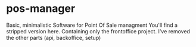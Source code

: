 # pos-manager
Basic, minimalistic Software for Point Of Sale managment
You'll find a stripped version here. Containing only the frontoffice project.
I've removed the other parts (api, backoffice, setup)
